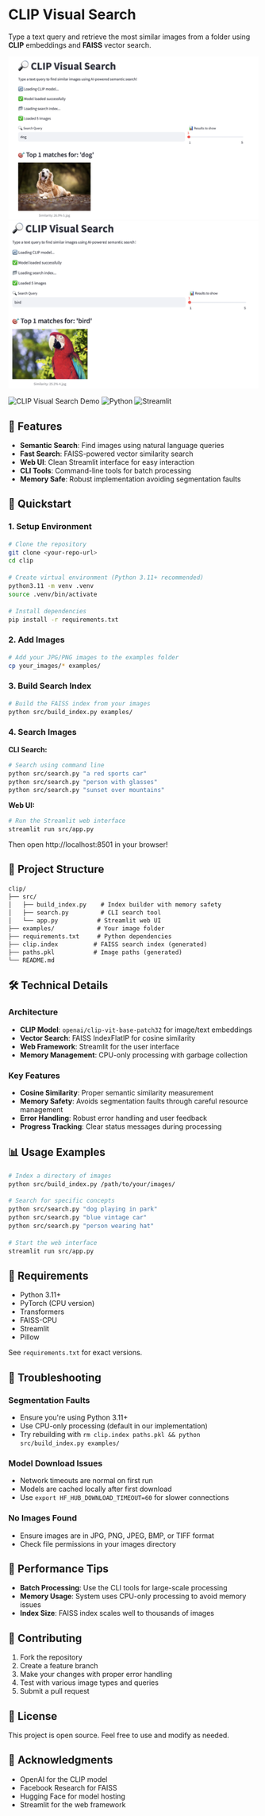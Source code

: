 # CLIP Visual Search

Type a text query and retrieve the most similar images from a folder using **CLIP** embeddings and **FAISS** vector search.

![Demo Screenshot](assets/1.png)
![Demo Screenshot](assets/2.png)


![CLIP Visual Search Demo](https://img.shields.io/badge/AI-CLIP--powered-blue) ![Python](https://img.shields.io/badge/python-3.11+-green) ![Streamlit](https://img.shields.io/badge/streamlit-webapp-red)

## 🌟 Features

- **Semantic Search**: Find images using natural language queries
- **Fast Search**: FAISS-powered vector similarity search
- **Web UI**: Clean Streamlit interface for easy interaction
- **CLI Tools**: Command-line tools for batch processing
- **Memory Safe**: Robust implementation avoiding segmentation faults

## 🚀 Quickstart

### 1. Setup Environment

```bash
# Clone the repository
git clone <your-repo-url>
cd clip

# Create virtual environment (Python 3.11+ recommended)
python3.11 -m venv .venv
source .venv/bin/activate

# Install dependencies
pip install -r requirements.txt
```

### 2. Add Images

```bash
# Add your JPG/PNG images to the examples folder
cp your_images/* examples/
```

### 3. Build Search Index

```bash
# Build the FAISS index from your images
python src/build_index.py examples/
```

### 4. Search Images

**CLI Search:**
```bash
# Search using command line
python src/search.py "a red sports car"
python src/search.py "person with glasses"
python src/search.py "sunset over mountains"
```

**Web UI:**
```bash
# Run the Streamlit web interface
streamlit run src/app.py
```

Then open http://localhost:8501 in your browser!

## 📁 Project Structure

```
clip/
├── src/
│   ├── build_index.py    # Index builder with memory safety
│   ├── search.py         # CLI search tool
│   └── app.py           # Streamlit web UI
├── examples/            # Your image folder
├── requirements.txt     # Python dependencies
├── clip.index          # FAISS search index (generated)
├── paths.pkl           # Image paths (generated)
└── README.md
```

## 🛠️ Technical Details

### Architecture
- **CLIP Model**: `openai/clip-vit-base-patch32` for image/text embeddings
- **Vector Search**: FAISS IndexFlatIP for cosine similarity
- **Web Framework**: Streamlit for the user interface
- **Memory Management**: CPU-only processing with garbage collection

### Key Features
- **Cosine Similarity**: Proper semantic similarity measurement
- **Memory Safety**: Avoids segmentation faults through careful resource management
- **Error Handling**: Robust error handling and user feedback
- **Progress Tracking**: Clear status messages during processing

## 📊 Usage Examples

```bash
# Index a directory of images
python src/build_index.py /path/to/your/images/

# Search for specific concepts
python src/search.py "dog playing in park"
python src/search.py "blue vintage car"
python src/search.py "person wearing hat"

# Start the web interface
streamlit run src/app.py
```

## 🔧 Requirements

- Python 3.11+
- PyTorch (CPU version)
- Transformers
- FAISS-CPU
- Streamlit
- Pillow

See `requirements.txt` for exact versions.

## 🐛 Troubleshooting

### Segmentation Faults
- Ensure you're using Python 3.11+
- Use CPU-only processing (default in our implementation)
- Try rebuilding with `rm clip.index paths.pkl && python src/build_index.py examples/`

### Model Download Issues  
- Network timeouts are normal on first run
- Models are cached locally after first download
- Use `export HF_HUB_DOWNLOAD_TIMEOUT=60` for slower connections

### No Images Found
- Ensure images are in JPG, PNG, JPEG, BMP, or TIFF format
- Check file permissions in your images directory

## 🚀 Performance Tips

- **Batch Processing**: Use the CLI tools for large-scale processing
- **Memory Usage**: System uses CPU-only processing to avoid memory issues
- **Index Size**: FAISS index scales well to thousands of images

## 🤝 Contributing

1. Fork the repository
2. Create a feature branch
3. Make your changes with proper error handling
4. Test with various image types and queries
5. Submit a pull request

## 📝 License

This project is open source. Feel free to use and modify as needed.

## 🙏 Acknowledgments

- OpenAI for the CLIP model
- Facebook Research for FAISS
- Hugging Face for model hosting
- Streamlit for the web framework